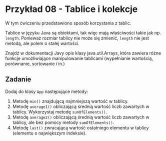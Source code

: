 # Przykład 08 - Tablice i kolekcje

W tym ćwiczeniu przedstawiono sposób korzystania z tablic.

Tablice w języku Java są obiektami, tak więc mają właściwości takie jak np. `length`.
Ponieważ rozmiar tablicy nie może się zmienić, `length` nie jest metodą, ale polem
o stałej wartości. 

Znajdź w dokumentacji Javy opis klasy java.util.Arrays, która zawiera różne funkcje
umożliwiające manipulowanie tablicami (wypełnianie wartością, porównanie, sortowanie i in.)


## Zadanie

Dodaj do klasy `App` następujące metody:

1. Metodę `min()` znajdującą najmniejszą wartość w tablicy.
2. Metodę `average1()` obliczającą średnią wartość liczb zawartych w tablicy. Wykorzystaj 
   metodę `sumOfElements()`.
3. Metodę `average2()` obliczającą średnią wartość liczb zawartych w tablicy, ale bez pomocy
   metody `sumOfElements()`.
4. Metodę `last()` zwracającą wartość ostatniego elementu w tablicy (elementu o największym indeksie).